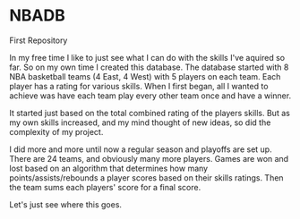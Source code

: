 # NBADB
First Repository

In my free time I like to just see what I can do with the skills I've aquired so far. So on my own time I created this database. The database started with 8 NBA basketball teams (4 East, 4 West) with 5 players on each team. Each player has a rating for various skills. When I first began, all I wanted to achieve was have each team play every other team once and have a winner. 

It started just based on the total combined rating of the players skills. But as my own skills increased, and my mind thought of new ideas, so did the complexity of my project. 

I did more and more until now a regular season and playoffs are set up. There are 24 teams, and obviously many more players. Games are won and lost based on an algorithm that determines how many points/assists/rebounds a player scores based on their skills ratings. Then the team sums each players' score for a final score.

Let's just see where this goes.
